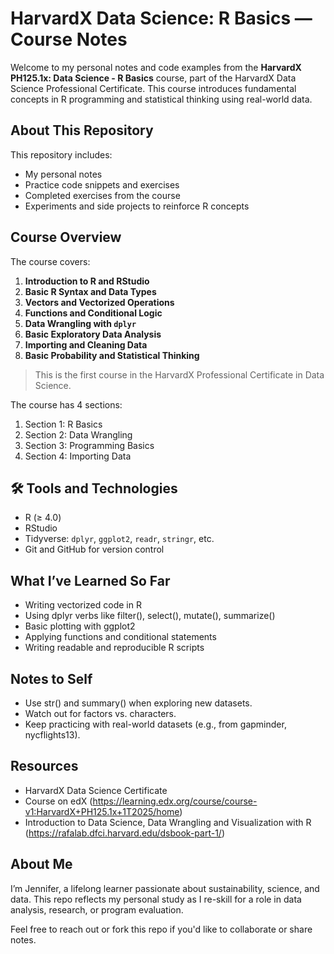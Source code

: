 # HarvardX Data Science: R Basics — Course Notes

Welcome to my personal notes and code examples from the **HarvardX PH125.1x: Data Science - R Basics** course, part of the HarvardX Data Science Professional Certificate. This course introduces fundamental concepts in R programming and statistical thinking using real-world data.

## About This Repository

This repository includes:

-  My personal notes
-  Practice code snippets and exercises
-  Completed exercises from the course
-  Experiments and side projects to reinforce R concepts

##  Course Overview

The course covers:

1. **Introduction to R and RStudio**
2. **Basic R Syntax and Data Types**
3. **Vectors and Vectorized Operations**
4. **Functions and Conditional Logic**
5. **Data Wrangling with `dplyr`**
6. **Basic Exploratory Data Analysis**
7. **Importing and Cleaning Data**
8. **Basic Probability and Statistical Thinking**

> This is the first course in the HarvardX Professional Certificate in Data Science.

The course has 4 sections:

1. Section 1: R Basics
2. Section 2: Data Wrangling
3. Section 3: Programming Basics
4. Section 4: Importing Data

   
## 🛠 Tools and Technologies

- R (≥ 4.0)
- RStudio
- Tidyverse: `dplyr`, `ggplot2`, `readr`, `stringr`, etc.
- Git and GitHub for version control

## What I’ve Learned So Far

- Writing vectorized code in R
- Using dplyr verbs like filter(), select(), mutate(), summarize()
- Basic plotting with ggplot2
- Applying functions and conditional statements
- Writing readable and reproducible R scripts

## Notes to Self

- Use str() and summary() when exploring new datasets.
- Watch out for factors vs. characters.
- Keep practicing with real-world datasets (e.g., from gapminder, nycflights13).

## Resources
- HarvardX Data Science Certificate
- Course on edX (https://learning.edx.org/course/course-v1:HarvardX+PH125.1x+1T2025/home)
- Introduction to Data Science, Data Wrangling and Visualization with R (https://rafalab.dfci.harvard.edu/dsbook-part-1/)

## About Me
I’m Jennifer, a lifelong learner passionate about sustainability, science, and data. This repo reflects my personal study as I re-skill for a role in data analysis, research, or program evaluation.

Feel free to reach out or fork this repo if you'd like to collaborate or share notes.

